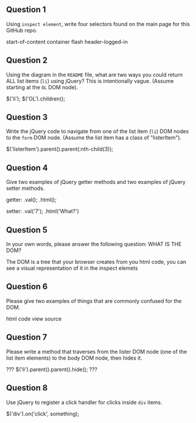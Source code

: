 ## Question 1

Using `inspect element`, write four selectors found on the main page for this
GitHub repo.

<!-- your answer starts here -->
start-of-content
container
flash
header-logged-in
<!-- your answer ends here -->

## Question 2

Using the diagram in the `README` file, what are two ways you could return ALL
list items (`li`) using jQuery? This is intentionally vague. (Assume starting
at the `OL` DOM node).

<!-- your answer starts here -->
$('li');
$('OL').children();
<!-- your answer ends here -->

## Question 3

Write the jQuery code to navigate from one of the list item (`li`) DOM nodes to
the `form` DOM node. (Assume the list item has a class of "listerItem").

<!-- your answer starts here -->
$('listerItem').parent().parent(:nth-child(3));
<!-- your answer ends here -->

## Question 4

Give two examples of jQuery getter methods and two examples of jQuery setter
methods.

<!-- your answer starts here -->
getter:
  .val();
  .html();

setter:
  .val('7');
  .html('What?')
<!-- your answer ends here -->

## Question 5

In your own words, please answer the following question: WHAT IS THE DOM?

<!-- your answer starts here -->
The DOM is a tree that your browser creates from you html code, you can see a visual
representation of it in the inspect elemets
<!-- your answer ends here -->

## Question 6

Please give two examples of things that are commonly confused for the DOM.

<!-- your answer starts here -->
html code
view source
<!-- your answer ends here -->

## Question 7

Please write a method that traverses from the lister DOM node (one of the list
item elements) to the body DOM node, then hides it.

<!-- your answer starts here -->
???
$('li').parent().parent().hide();
???
<!-- your answer ends here -->

## Question 8

Use jQuery to register a click handler for clicks inside `div` items.

<!-- your answer starts here -->
$('div').on('click', something);
<!-- your answer ends here -->
